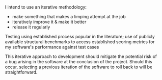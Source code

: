 



I intend to use an iterative methodology:
- make something that makes a limping attempt at the job
- iteratively improve it & make it better
- release it regularly


Testing using established process popular in the literature; use of publicly available structural benchmarks to access established scoring metrics for my software's performance against test cases

This iterative approach to development should mitigate the potential risk of a bug arising in the software at the conclusion of the project. Should this occur, selecting a previous iteration of the software to roll back to will be straightforward.

